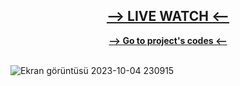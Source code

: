 ## <div align="center"><a href="https://www.youtube.com/watch?v=Nj_kOW-OaKY" target="_blank"><b>--> LIVE WATCH <--</b></a></div>

<div align="center"><a href="https://github.com/enqinsel/quizApp-with-strapi/tree/main/survey" target="_blank"><b>--> Go to project's codes <--</b></a></div><br>

![Ekran görüntüsü 2023-10-04 230915](https://github.com/enqinsel/quizApp-with-strapi/assets/76450122/ca97fc57-cad0-46a3-b1db-304a4d0427d0)
